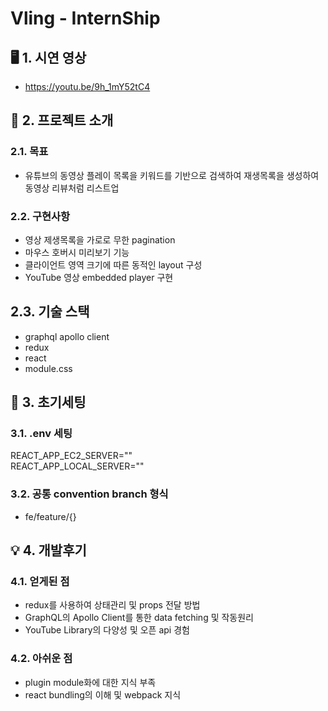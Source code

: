 # Vling - InternShip

## 🖥 1. 시연 영상
- https://youtu.be/9h_1mY52tC4

## 🔖 2. 프로젝트 소개

### 2.1. 목표
- 유튜브의 동영상 플레이 목록을 키워드를 기반으로 검색하여 재생목록을 생성하여 동영상 리뷰처럼 리스트업

### 2.2. 구현사항
- 영상 제생목록을 가로로 무한 pagination
- 마우스 호버시 미리보기 기능
- 클라이언트 영역 크기에 따른 동적인 layout 구성
- YouTube 영상 embedded player 구현

## 2.3. 기술 스택
- graphql apollo client
- redux
- react
- module.css

## 📎 3. 초기세팅

### 3.1. .env 세팅
REACT_APP_EC2_SERVER="" <br/>
REACT_APP_LOCAL_SERVER=""

### 3.2. 공통 convention branch 형식
- fe/feature/{}

## 💡 4. 개발후기
### 4.1. 얻게된 점
- redux를 사용하여 상태관리 및 props 전달 방법
- GraphQL의 Apollo Client를 통한 data fetching 및 작동원리
- YouTube Library의 다양성 및 오픈 api 경험
### 4.2. 아쉬운 점
- plugin module화에 대한 지식 부족
- react bundling의 이해 및 webpack 지식 
